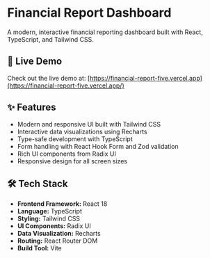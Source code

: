# Financial Report Dashboard

A modern, interactive financial reporting dashboard built with React, TypeScript, and Tailwind CSS.

## 🚀 Live Demo

Check out the live demo at: [https://financial-report-five.vercel.app](https://financial-report-five.vercel.app/)

## ✨ Features

- Modern and responsive UI built with Tailwind CSS
- Interactive data visualizations using Recharts
- Type-safe development with TypeScript
- Form handling with React Hook Form and Zod validation
- Rich UI components from Radix UI
- Responsive design for all screen sizes

## 🛠️ Tech Stack

- **Frontend Framework:** React 18
- **Language:** TypeScript
- **Styling:** Tailwind CSS
- **UI Components:** Radix UI
- **Data Visualization:** Recharts
- **Routing:** React Router DOM
- **Build Tool:** Vite
